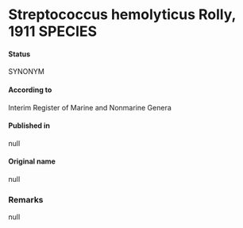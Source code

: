# Streptococcus hemolyticus Rolly, 1911 SPECIES

#### Status
SYNONYM

#### According to
Interim Register of Marine and Nonmarine Genera

#### Published in
null

#### Original name
null

### Remarks
null